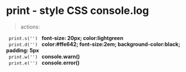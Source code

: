 # print - style CSS console.log


> actions:

```  print.s('')  ```  **font-size: 20px; color:lightgreen**  
```  print.d('')  ```  **color:#ffe642; font-size:2em; background-color:black; padding: 5px**  
```  print.w('')  ```  **console.warn()**  
```  print.e('')  ```  **console.error()**  
